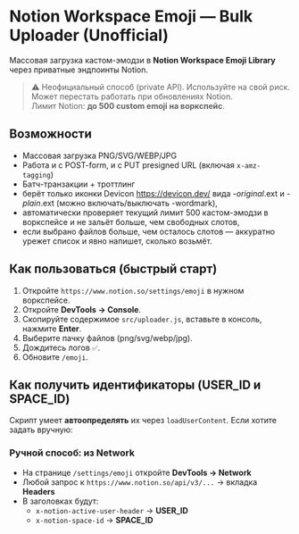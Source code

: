 # Notion Workspace Emoji — Bulk Uploader (Unofficial)

Массовая загрузка кастом-эмодзи в **Notion Workspace Emoji Library** через приватные эндпоинты Notion.

> ⚠️ Неофициальный способ (private API). Используйте на свой риск. Может перестать работать при обновлениях Notion.  
> Лимит Notion: **до 500 custom emoji на воркспейс**.

## Возможности
- Массовая загрузка PNG/SVG/WEBP/JPG
- Работа и с POST-form, и с PUT presigned URL (включая `x-amz-tagging`)
- Батч-транзакции + троттлинг
- берёт только иконки Devicon https://devicon.dev/ вида *-original*.ext и *-plain*.ext (можно включать/выключать -wordmark),
- автоматически проверяет текущий лимит 500 кастом-эмодзи в воркспейсе и не зальёт больше, чем свободных слотов,
- если выбрано файлов больше, чем осталось слотов — аккуратно урежет список и явно напишет, сколько возьмёт.

## Как пользоваться (быстрый старт)
1. Откройте `https://www.notion.so/settings/emoji` в нужном воркспейсе.
2. Откройте **DevTools → Console**.
3. Скопируйте содержимое `src/uploader.js`, вставьте в консоль, нажмите **Enter**.
4. Выберите пачку файлов (png/svg/webp/jpg).
5. Дождитесь логов `✅`.
6. Обновите `/emoji`.

## Как получить идентификаторы (USER_ID и SPACE_ID)
Скрипт умеет **автоопределять** их через `loadUserContent`. Если хотите задать вручную:

### Ручной способ: из Network
- На странице `/settings/emoji` откройте **DevTools → Network**
- Любой запрос к `https://www.notion.so/api/v3/...` → вкладка **Headers**
- В заголовках будут:
  - `x-notion-active-user-header` → **USER_ID**
  - `x-notion-space-id` → **SPACE_ID**
